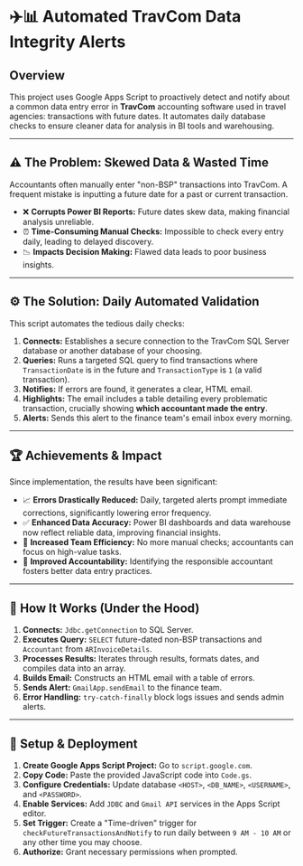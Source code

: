 # ✈️📊 Automated TravCom Data Integrity Alerts

## Overview

This project uses Google Apps Script to proactively detect and notify about a common data entry error in **TravCom** accounting software used in travel agencies: transactions with future dates. It automates daily database checks to ensure cleaner data for analysis in BI tools and warehousing.

---

## ⚠️ The Problem: Skewed Data & Wasted Time

Accountants often manually enter "non-BSP" transactions into TravCom. A frequent mistake is inputting a future date for a past or current transaction.

*   ❌ **Corrupts Power BI Reports:** Future dates skew data, making financial analysis unreliable.
*   ⏰ **Time-Consuming Manual Checks:** Impossible to check every entry daily, leading to delayed discovery.
*   📉 **Impacts Decision Making:** Flawed data leads to poor business insights.

---

## ⚙️ The Solution: Daily Automated Validation

This script automates the tedious daily checks:

1.  **Connects:** Establishes a secure connection to the TravCom SQL Server database or another database of your choosing.
2.  **Queries:** Runs a targeted SQL query to find transactions where `TransactionDate` is in the future and `TransactionType` is `1` (a valid transaction).
3.  **Notifies:** If errors are found, it generates a clear, HTML email.
4.  **Highlights:** The email includes a table detailing every problematic transaction, crucially showing **which accountant made the entry**.
5.  **Alerts:** Sends this alert to the finance team's email inbox every morning.

---

## 🏆 Achievements & Impact

Since implementation, the results have been significant:

*   📈 **Errors Drastically Reduced:** Daily, targeted alerts prompt immediate corrections, significantly lowering error frequency.
*   ✅ **Enhanced Data Accuracy:** Power BI dashboards and data warehouse now reflect reliable data, improving financial insights.
*   🚀 **Increased Team Efficiency:** No more manual checks; accountants can focus on high-value tasks.
*   🤝 **Improved Accountability:** Identifying the responsible accountant fosters better data entry practices.

---

## 🧠 How It Works (Under the Hood)

1.  **Connects:** `Jdbc.getConnection` to SQL Server.
2.  **Executes Query:** `SELECT` future-dated non-BSP transactions and `Accountant` from `ARInvoiceDetails`.
3.  **Processes Results:** Iterates through results, formats dates, and compiles data into an array.
4.  **Builds Email:** Constructs an HTML email with a table of errors.
5.  **Sends Alert:** `GmailApp.sendEmail` to the finance team.
6.  **Error Handling:** `try-catch-finally` block logs issues and sends admin alerts.

---

## 🚀 Setup & Deployment

1.  **Create Google Apps Script Project:** Go to `script.google.com`.
2.  **Copy Code:** Paste the provided JavaScript code into `Code.gs`.
3.  **Configure Credentials:** Update database `<HOST>`, `<DB_NAME>`, `<USERNAME>`, and `<PASSWORD>`.
4.  **Enable Services:** Add `JDBC` and `Gmail API` services in the Apps Script editor.
5.  **Set Trigger:** Create a "Time-driven" trigger for `checkFutureTransactionsAndNotify` to run daily between `9 AM - 10 AM` or any other time you may choose.
6.  **Authorize:** Grant necessary permissions when prompted.